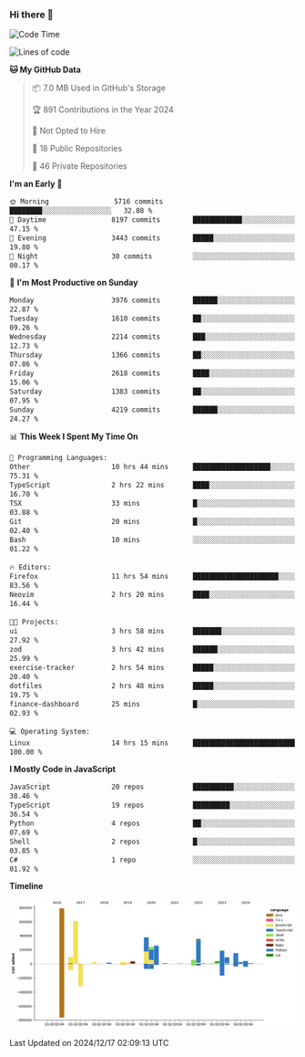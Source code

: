 ### Hi there 👋

<!--
**Clumsy-Coder/Clumsy-Coder** is a ✨ _special_ ✨ repository because its `README.md` (this file) appears on your GitHub profile.

Here are some ideas to get you started:

- 🔭 I’m currently working on ...
- 🌱 I’m currently learning ...
- 👯 I’m looking to collaborate on ...
- 🤔 I’m looking for help with ...
- 💬 Ask me about ...
- 📫 How to reach me: ...
- 😄 Pronouns: ...
- ⚡ Fun fact: ...
-->

<!-- anmol098/waka-readme-stats -->
<!--START_SECTION:waka-->
![Code Time](http://img.shields.io/badge/Code%20Time-1%2C037%20hrs%208%20mins-blue)

![Lines of code](https://img.shields.io/badge/From%20Hello%20World%20I%27ve%20Written-3.5%20million%20lines%20of%20code-blue)

**🐱 My GitHub Data** 

> 📦 7.0 MB Used in GitHub's Storage 
 > 
> 🏆 891 Contributions in the Year 2024
 > 
> 🚫 Not Opted to Hire
 > 
> 📜 18 Public Repositories 
 > 
> 🔑 46 Private Repositories 
 > 
**I'm an Early 🐤** 

```text
🌞 Morning                5716 commits        ████████░░░░░░░░░░░░░░░░░   32.88 % 
🌆 Daytime                8197 commits        ████████████░░░░░░░░░░░░░   47.15 % 
🌃 Evening                3443 commits        █████░░░░░░░░░░░░░░░░░░░░   19.80 % 
🌙 Night                  30 commits          ░░░░░░░░░░░░░░░░░░░░░░░░░   00.17 % 
```
📅 **I'm Most Productive on Sunday** 

```text
Monday                   3976 commits        ██████░░░░░░░░░░░░░░░░░░░   22.87 % 
Tuesday                  1610 commits        ██░░░░░░░░░░░░░░░░░░░░░░░   09.26 % 
Wednesday                2214 commits        ███░░░░░░░░░░░░░░░░░░░░░░   12.73 % 
Thursday                 1366 commits        ██░░░░░░░░░░░░░░░░░░░░░░░   07.86 % 
Friday                   2618 commits        ████░░░░░░░░░░░░░░░░░░░░░   15.06 % 
Saturday                 1383 commits        ██░░░░░░░░░░░░░░░░░░░░░░░   07.95 % 
Sunday                   4219 commits        ██████░░░░░░░░░░░░░░░░░░░   24.27 % 
```


📊 **This Week I Spent My Time On** 

```text
💬 Programming Languages: 
Other                    10 hrs 44 mins      ███████████████████░░░░░░   75.31 % 
TypeScript               2 hrs 22 mins       ████░░░░░░░░░░░░░░░░░░░░░   16.70 % 
TSX                      33 mins             █░░░░░░░░░░░░░░░░░░░░░░░░   03.88 % 
Git                      20 mins             █░░░░░░░░░░░░░░░░░░░░░░░░   02.40 % 
Bash                     10 mins             ░░░░░░░░░░░░░░░░░░░░░░░░░   01.22 % 

🔥 Editors: 
Firefox                  11 hrs 54 mins      █████████████████████░░░░   83.56 % 
Neovim                   2 hrs 20 mins       ████░░░░░░░░░░░░░░░░░░░░░   16.44 % 

🐱‍💻 Projects: 
ui                       3 hrs 58 mins       ███████░░░░░░░░░░░░░░░░░░   27.92 % 
zod                      3 hrs 42 mins       ██████░░░░░░░░░░░░░░░░░░░   25.99 % 
exercise-tracker         2 hrs 54 mins       █████░░░░░░░░░░░░░░░░░░░░   20.40 % 
dotfiles                 2 hrs 48 mins       █████░░░░░░░░░░░░░░░░░░░░   19.75 % 
finance-dashboard        25 mins             █░░░░░░░░░░░░░░░░░░░░░░░░   02.93 % 

💻 Operating System: 
Linux                    14 hrs 15 mins      █████████████████████████   100.00 % 
```

**I Mostly Code in JavaScript** 

```text
JavaScript               20 repos            ██████████░░░░░░░░░░░░░░░   38.46 % 
TypeScript               19 repos            █████████░░░░░░░░░░░░░░░░   36.54 % 
Python                   4 repos             ██░░░░░░░░░░░░░░░░░░░░░░░   07.69 % 
Shell                    2 repos             █░░░░░░░░░░░░░░░░░░░░░░░░   03.85 % 
C#                       1 repo              ░░░░░░░░░░░░░░░░░░░░░░░░░   01.92 % 
```



**Timeline**

![Lines of Code chart](https://raw.githubusercontent.com/Clumsy-Coder/Clumsy-Coder/main/assets/bar_graph.png)


 Last Updated on 2024/12/17 02:09:13 UTC
<!--END_SECTION:waka-->

